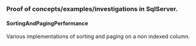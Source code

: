 ### Proof of concepts/examples/investigations in SqlServer.

#### SortingAndPagingPerformance
Various implementations of sorting and paging on a non indexed column.